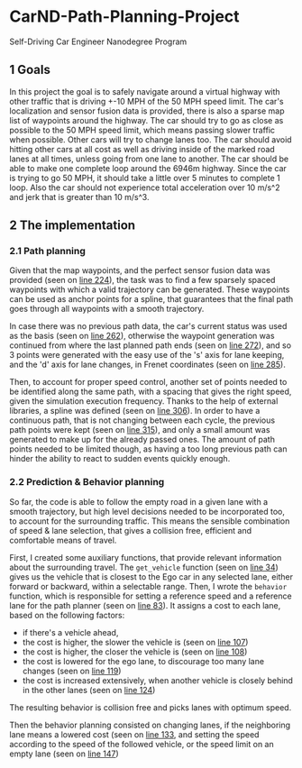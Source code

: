 # CarND-Path-Planning-Project
Self-Driving Car Engineer Nanodegree Program


## 1 Goals
In this project the goal is to safely navigate around a virtual highway with other traffic that is driving +-10 MPH of the 50 MPH speed limit. The car's localization and sensor fusion data is provided, there is also a sparse map list of waypoints around the highway. The car should try to go as close as possible to the 50 MPH speed limit, which means passing slower traffic when possible. Other cars will try to change lanes too. The car should avoid hitting other cars at all cost as well as driving inside of the marked road lanes at all times, unless going from one lane to another. The car should be able to make one complete loop around the 6946m highway. Since the car is trying to go 50 MPH, it should take a little over 5 minutes to complete 1 loop. Also the car should not experience total acceleration over 10 m/s^2 and jerk that is greater than 10 m/s^3.

## 2 The implementation

### 2.1 Path planning
Given that the map waypoints, and the perfect sensor fusion data was provided (seen on [line 224](https://github.com/rdhelli/CarND-Path-Planning-Project/blob/8818185bdb349ef0092e41d5c3cdf810b4b24829/src/main.cpp#L224)), the task was to find a few sparsely spaced waypoints with which a valid trajectory can be generated. These waypoints can be used as anchor points for a spline, that guarantees that the final path goes through all waypoints with a smooth trajectory.

In case there was no previous path data, the car's current status was used as the basis (seen on [line 262](https://github.com/rdhelli/CarND-Path-Planning-Project/blob/8818185bdb349ef0092e41d5c3cdf810b4b24829/src/main.cpp#L262)), otherwise the waypoint generation was continued from where the last planned path ends (seen on [line 272](https://github.com/rdhelli/CarND-Path-Planning-Project/blob/8818185bdb349ef0092e41d5c3cdf810b4b24829/src/main.cpp#L272)), and so 3 points were generated with the easy use of the 's' axis for lane keeping, and the 'd' axis for lane changes, in Frenet coordinates (seen on [line 285](https://github.com/rdhelli/CarND-Path-Planning-Project/blob/8818185bdb349ef0092e41d5c3cdf810b4b24829/src/main.cpp#L285)).

Then, to account for proper speed control, another set of points needed to be identified along the same path, with a spacing that gives the right speed, given the simulation execution frequency. Thanks to the help of external libraries, a spline was defined (seen on [line 306](https://github.com/rdhelli/CarND-Path-Planning-Project/blob/8818185bdb349ef0092e41d5c3cdf810b4b24829/src/main.cpp#L306)).
In order to have a continuous path, that is not changing between each cycle, the previous path points were kept (seen on [line 315](https://github.com/rdhelli/CarND-Path-Planning-Project/blob/8818185bdb349ef0092e41d5c3cdf810b4b24829/src/main.cpp#L315)), and only a small amount was generated to make up for the already passed ones. The amount of path points needed to be limited though, as having a too long previous path can hinder the ability to react to sudden events quickly enough.

### 2.2 Prediction & Behavior planning
So far, the code is able to follow the empty road in a given lane with a smooth trajectory, but high level decisions  needed to be incorporated too, to account for the surrounding traffic. This means the sensible combination of speed & lane selection, that gives a collision free, efficient and comfortable means of travel.

First, I created some auxiliary functions, that provide relevant information about the surrounding travel. The `get_vehicle` function (seen on [line 34](https://github.com/rdhelli/CarND-Path-Planning-Project/blob/8818185bdb349ef0092e41d5c3cdf810b4b24829/src/main.cpp#L34)) gives us the vehicle that is closest to the Ego car in any selected lane, either forward or backward, within a selectable range. Then, I wrote the `behavior` function, which is responsible for setting a reference speed and a reference lane for the path planner (seen on [line 83](https://github.com/rdhelli/CarND-Path-Planning-Project/blob/8818185bdb349ef0092e41d5c3cdf810b4b24829/src/main.cpp#L83)). It assigns a cost to each lane, based on the following factors:

* if there's a vehicle ahead,
 * the cost is higher, the slower the vehicle is (seen on [line 107](https://github.com/rdhelli/CarND-Path-Planning-Project/blob/8818185bdb349ef0092e41d5c3cdf810b4b24829/src/main.cpp#L107))
 * the cost is higher, the closer the vehicle is (seen on [line 108](https://github.com/rdhelli/CarND-Path-Planning-Project/blob/8818185bdb349ef0092e41d5c3cdf810b4b24829/src/main.cpp#L108))
* the cost is lowered for the ego lane, to discourage too many lane changes (seen on [line 119](https://github.com/rdhelli/CarND-Path-Planning-Project/blob/8818185bdb349ef0092e41d5c3cdf810b4b24829/src/main.cpp#L119))
* the cost is increased extensively, when another vehicle is closely behind in the other lanes (seen on [line 124](https://github.com/rdhelli/CarND-Path-Planning-Project/blob/8818185bdb349ef0092e41d5c3cdf810b4b24829/src/main.cpp#L124))

The resulting behavior is collision free and picks lanes with optimum speed.

Then the behavior planning consisted on changing lanes, if the neighboring lane means a lowered cost (seen on [line 133](https://github.com/rdhelli/CarND-Path-Planning-Project/blob/8818185bdb349ef0092e41d5c3cdf810b4b24829/src/main.cpp#L133), and setting the speed according to the speed of the followed vehicle, or the speed limit on an empty lane (seen on [line 147](https://github.com/rdhelli/CarND-Path-Planning-Project/blob/8818185bdb349ef0092e41d5c3cdf810b4b24829/src/main.cpp#L147))
